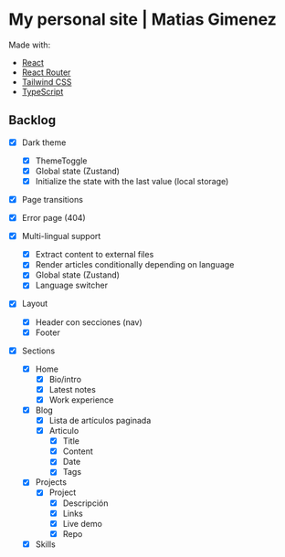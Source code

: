 # My personal site | Matias Gimenez

Made with:

-   [React](https://es.react.dev/)
-   [React Router](https://reactrouter.com/en/main)
-   [Tailwind CSS](https://tailwindcss.com/)
-   [TypeScript](https://www.typescriptlang.org/)

## Backlog

-   [x] Dark theme
    -   [x] ThemeToggle
    -   [x] Global state (Zustand)
    -   [x] Initialize the state with the last value (local storage)
-   [x] Page transitions
-   [x] Error page (404)

-   [x] Multi-lingual support

    -   [x] Extract content to external files
    -   [x] Render articles conditionally depending on language
    -   [x] Global state (Zustand)
    -   [x] Language switcher

-   [x] Layout

    -   [x] Header con secciones (nav)
    -   [x] Footer

-   [x] Sections
    -   [x] Home
        -   [x] Bio/intro
        -   [x] Latest notes
        -   [x] Work experience
    -   [x] Blog
        -   [x] Lista de artículos paginada
        -   [x] Articulo
            -   [x] Title
            -   [x] Content
            -   [x] Date
            -   [x] Tags
    -   [x] Projects
        -   [x] Project
            -   [x] Descripción
            -   [x] Links
            -   [x] Live demo
            -   [x] Repo
    -   [x] Skills
